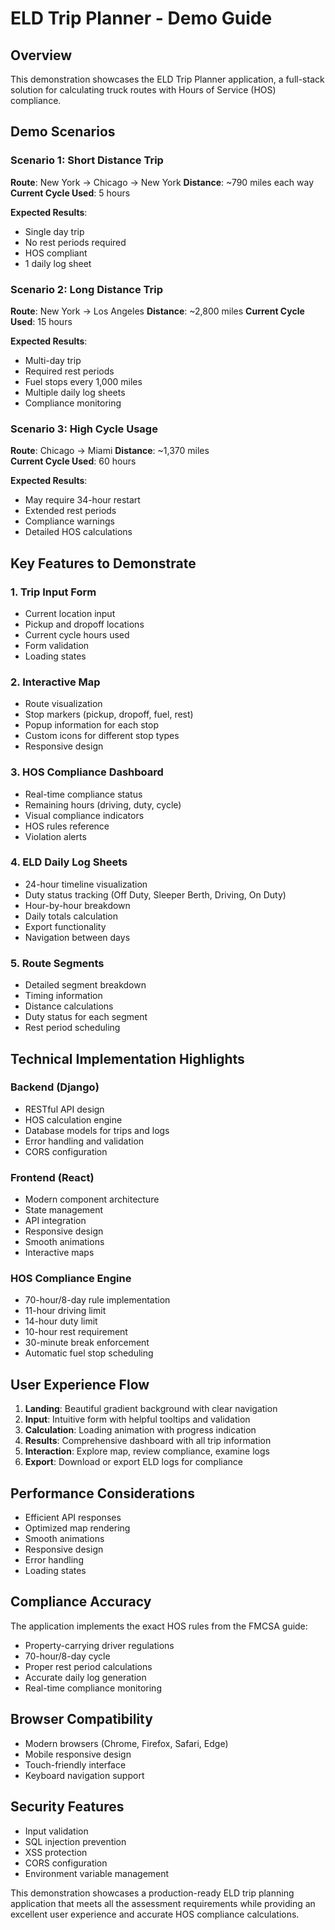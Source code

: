 # ELD Trip Planner - Demo Guide

## Overview
This demonstration showcases the ELD Trip Planner application, a full-stack solution for calculating truck routes with Hours of Service (HOS) compliance.

## Demo Scenarios

### Scenario 1: Short Distance Trip
**Route**: New York → Chicago → New York
**Distance**: ~790 miles each way
**Current Cycle Used**: 5 hours

**Expected Results**:
- Single day trip
- No rest periods required
- HOS compliant
- 1 daily log sheet

### Scenario 2: Long Distance Trip  
**Route**: New York → Los Angeles
**Distance**: ~2,800 miles
**Current Cycle Used**: 15 hours

**Expected Results**:
- Multi-day trip
- Required rest periods
- Fuel stops every 1,000 miles
- Multiple daily log sheets
- Compliance monitoring

### Scenario 3: High Cycle Usage
**Route**: Chicago → Miami
**Distance**: ~1,370 miles  
**Current Cycle Used**: 60 hours

**Expected Results**:
- May require 34-hour restart
- Extended rest periods
- Compliance warnings
- Detailed HOS calculations

## Key Features to Demonstrate

### 1. Trip Input Form
- Current location input
- Pickup and dropoff locations
- Current cycle hours used
- Form validation
- Loading states

### 2. Interactive Map
- Route visualization
- Stop markers (pickup, dropoff, fuel, rest)
- Popup information for each stop
- Custom icons for different stop types
- Responsive design

### 3. HOS Compliance Dashboard
- Real-time compliance status
- Remaining hours (driving, duty, cycle)
- Visual compliance indicators
- HOS rules reference
- Violation alerts

### 4. ELD Daily Log Sheets
- 24-hour timeline visualization
- Duty status tracking (Off Duty, Sleeper Berth, Driving, On Duty)
- Hour-by-hour breakdown
- Daily totals calculation
- Export functionality
- Navigation between days

### 5. Route Segments
- Detailed segment breakdown
- Timing information
- Distance calculations
- Duty status for each segment
- Rest period scheduling

## Technical Implementation Highlights

### Backend (Django)
- RESTful API design
- HOS calculation engine
- Database models for trips and logs
- Error handling and validation
- CORS configuration

### Frontend (React)
- Modern component architecture
- State management
- API integration
- Responsive design
- Smooth animations
- Interactive maps

### HOS Compliance Engine
- 70-hour/8-day rule implementation
- 11-hour driving limit
- 14-hour duty limit
- 10-hour rest requirement
- 30-minute break enforcement
- Automatic fuel stop scheduling

## User Experience Flow

1. **Landing**: Beautiful gradient background with clear navigation
2. **Input**: Intuitive form with helpful tooltips and validation
3. **Calculation**: Loading animation with progress indication
4. **Results**: Comprehensive dashboard with all trip information
5. **Interaction**: Explore map, review compliance, examine logs
6. **Export**: Download or export ELD logs for compliance

## Performance Considerations

- Efficient API responses
- Optimized map rendering
- Smooth animations
- Responsive design
- Error handling
- Loading states

## Compliance Accuracy

The application implements the exact HOS rules from the FMCSA guide:
- Property-carrying driver regulations
- 70-hour/8-day cycle
- Proper rest period calculations
- Accurate daily log generation
- Real-time compliance monitoring

## Browser Compatibility

- Modern browsers (Chrome, Firefox, Safari, Edge)
- Mobile responsive design
- Touch-friendly interface
- Keyboard navigation support

## Security Features

- Input validation
- SQL injection prevention
- XSS protection
- CORS configuration
- Environment variable management

This demonstration showcases a production-ready ELD trip planning application that meets all the assessment requirements while providing an excellent user experience and accurate HOS compliance calculations.

